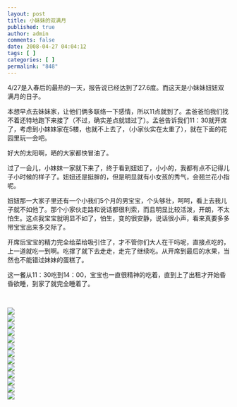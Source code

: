```yaml
---
layout: post
title: 小妹妹的双满月
published: true
author: admin
comments: false
date: 2008-04-27 04:04:12
tags: [ ]
categories: [ ]
permalink: "848"
---
```

4/27是入春后的最热的一天，报告说已经达到了27.6度。而这天是小妹妹妞妞双满月的日子。


  


本想早点去妹妹家，让他们俩多联络一下感情，所以11点就到了。孟爸爸怕我们找不着还特地跑下来接了（不过，确实差点就错过了）。孟爸告诉我们11：30就开席了，考虑到小妹妹家在5楼，也就不上去了，（小家伙实在太重了），就在下面的花园里玩一会吧。


  


好大的太阳啊，晒的大家都快冒油了。


  


过了一会儿，小妹妹一家就下来了，终于看到妞妞了，小小的，我都有点不记得儿子小时候的样子了。妞妞还是挺胖的，但是明显就有小女孩的秀气，会翘兰花小指呢。


  


妞妞那一大家子里还有一个小我们5个月的男宝宝，个头够壮，呵呵，看上去我儿子就不如他了。那个小家伙走路和说话都很利索，而且明显比较活泼，开朗，不太怕生。这点我宝宝就明显不如了，怕生，变的很安静，说话很小声，看来真要多多带宝宝出来多交际了。


  


开席后宝宝的精力完全给菜给吸引住了，才不管你们大人在干吗呢，直接点吃的，上一道就吃一到啊。吃撑了就下去走走，走完了继续吃。从开席到最后的水果，当然也不能错过妹妹的蛋糕了。


  


这一餐从11：30吃到14：00，宝宝也一直很精神的吃着，直到上了出租才开始昏昏欲睡，到家了就完全睡着了。


  


&nbsp;


  


![][1]  
![][2]  
![][3]  
![][4]  
![][5]  
![][6]  
![][7]  
![][8]  
![][9]  
![][10]  
![][11]  
![][12]  
![][13]

 [1]: http://xujianian.com/jx/blog/UploadFiles/2008-4/427124825.jpg
 [2]: http://xujianian.com/jx/blog/UploadFiles/2008-4/427948745.jpg
 [3]: http://xujianian.com/jx/blog/UploadFiles/2008-4/427762527.jpg
 [4]: http://xujianian.com/jx/blog/UploadFiles/2008-4/427970429.jpg
 [5]: http://xujianian.com/jx/blog/UploadFiles/2008-4/427104707.jpg
 [6]: http://xujianian.com/jx/blog/UploadFiles/2008-4/427278730.jpg
 [7]: http://xujianian.com/jx/blog/UploadFiles/2008-4/427478407.jpg
 [8]: http://xujianian.com/jx/blog/UploadFiles/2008-4/427148982.jpg
 [9]: http://xujianian.com/jx/blog/UploadFiles/2008-4/427381013.jpg
 [10]: http://xujianian.com/jx/blog/UploadFiles/2008-4/427415784.jpg
 [11]: http://xujianian.com/jx/blog/UploadFiles/2008-4/427321357.jpg
 [12]: http://xujianian.com/jx/blog/UploadFiles/2008-4/427560694.jpg
 [13]: http://xujianian.com/jx/blog/UploadFiles/2008-4/427928132.jpg